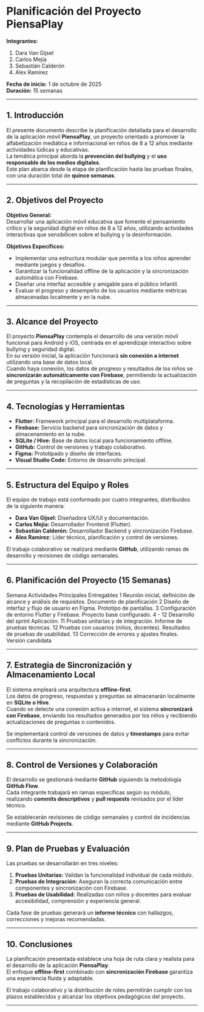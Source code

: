 # **Planificación del Proyecto PiensaPlay**

**Integrantes:**  
1. Dara Van Gijsel  
2. Carlos Mejía  
3. Sebastián Calderón  
4. Alex Ramírez  

**Fecha de inicio:** 1 de octubre de 2025  
**Duración:** 15 semanas  

---

## 1. Introducción

El presente documento describe la planificación detallada para el desarrollo de la aplicación móvil **PiensaPlay**, un proyecto orientado a promover la alfabetización mediática e informacional en niños de 8 a 12 años mediante actividades lúdicas y educativas.  
La temática principal aborda la **prevención del bullying** y el **uso responsable de los medios digitales**.  
Este plan abarca desde la etapa de planificación hasta las pruebas finales, con una duración total de **quince semanas**.

---

## 2. Objetivos del Proyecto

**Objetivo General:**  
Desarrollar una aplicación móvil educativa que fomente el pensamiento crítico y la seguridad digital en niños de 8 a 12 años, utilizando actividades interactivas que sensibilicen sobre el bullying y la desinformación.

**Objetivos Específicos:**
- Implementar una estructura modular que permita a los niños aprender mediante juegos y desafíos.  
- Garantizar la funcionalidad offline de la aplicación y la sincronización automática con Firebase.  
- Diseñar una interfaz accesible y amigable para el público infantil.  
- Evaluar el progreso y desempeño de los usuarios mediante métricas almacenadas localmente y en la nube.

---

## 3. Alcance del Proyecto

El proyecto **PiensaPlay** contempla el desarrollo de una versión móvil funcional para Android y iOS, centrada en el aprendizaje interactivo sobre bullying y seguridad digital.  
En su versión inicial, la aplicación funcionará **sin conexión a internet** utilizando una base de datos local.  
Cuando haya conexión, los datos de progreso y resultados de los niños se **sincronizarán automáticamente con Firebase**, permitiendo la actualización de preguntas y la recopilación de estadísticas de uso.

---

## 4. Tecnologías y Herramientas

- **Flutter:** Framework principal para el desarrollo multiplataforma.  
- **Firebase:** Servicio backend para sincronización de datos y almacenamiento en la nube.  
- **SQLite / Hive:** Base de datos local para funcionamiento offline.  
- **GitHub:** Control de versiones y trabajo colaborativo.  
- **Figma:** Prototipado y diseño de interfaces.  
- **Visual Studio Code:** Entorno de desarrollo principal.

---

## 5. Estructura del Equipo y Roles

El equipo de trabajo está conformado por cuatro integrantes, distribuidos de la siguiente manera:

- **Dara Van Gijsel:** Diseñadora UX/UI y documentación.  
- **Carlos Mejía:** Desarrollador Frontend (Flutter).  
- **Sebastián Calderón:** Desarrollador Backend y sincronización Firebase.  
- **Alex Ramírez:** Líder técnico, planificación y control de versiones.

El trabajo colaborativo se realizará mediante **GitHub**, utilizando ramas de desarrollo y revisiones de código semanales.

---

## 6. Planificación del Proyecto (15 Semanas)

Semana	Actividades Principales	Entregables
1	Reunión inicial, definición de alcance y análisis de requisitos.	Documento de planificación
2	Diseño de interfaz y flujo de usuario en Figma.	Prototipo de pantallas.
3	Configuración de entorno Flutter y Firebase.	Proyecto base configurado.
4 - 12	Desarrollo del sprint	Aplicación.
11	Pruebas unitarias y de integración.	Informe de pruebas técnicas.
12	Pruebas con usuarios (niños, docentes).	Resultados de pruebas de usabilidad.
13	Corrección de errores y ajustes finales.	Versión candidata 


---

## 7. Estrategia de Sincronización y Almacenamiento Local

El sistema empleará una arquitectura **offline-first**.  
Los datos de progreso, respuestas y preguntas se almacenarán localmente en **SQLite o Hive**.  
Cuando se detecte una conexión activa a internet, el sistema **sincronizará con Firebase**, enviando los resultados generados por los niños y recibiendo actualizaciones de preguntas o contenidos.  

Se implementará control de versiones de datos y **timestamps** para evitar conflictos durante la sincronización.

---

## 8. Control de Versiones y Colaboración

El desarrollo se gestionará mediante **GitHub** siguiendo la metodología **GitHub Flow**.  
Cada integrante trabajará en ramas específicas según su módulo, realizando **commits descriptivos** y **pull requests** revisados por el líder técnico.  

Se establecerán revisiones de código semanales y control de incidencias mediante **GitHub Projects**.

---

## 9. Plan de Pruebas y Evaluación

Las pruebas se desarrollarán en tres niveles:

1. **Pruebas Unitarias:** Validan la funcionalidad individual de cada módulo.  
2. **Pruebas de Integración:** Aseguran la correcta comunicación entre componentes y sincronización con Firebase.  
3. **Pruebas de Usabilidad:** Realizadas con niños y docentes para evaluar accesibilidad, comprensión y experiencia general.

Cada fase de pruebas generará un **informe técnico** con hallazgos, correcciones y mejoras recomendadas.

---

## 10. Conclusiones

La planificación presentada establece una hoja de ruta clara y realista para el desarrollo de la aplicación **PiensaPlay**.  
El enfoque **offline-first** combinado con **sincronización Firebase** garantiza una experiencia fluida y adaptable.  

El trabajo colaborativo y la distribución de roles permitirán cumplir con los plazos establecidos y alcanzar los objetivos pedagógicos del proyecto.

---
